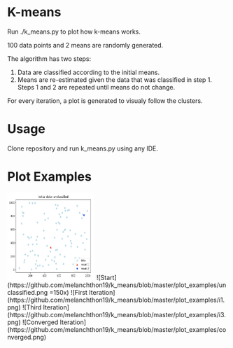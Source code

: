 # K-means
Run ./k_means.py to plot how k-means works.

100 data points and 2 means are randomly generated.

The algorithm has two steps:
1) Data are classified according to the initial means.
2) Means are re-estimated given the data that was classified in step 1.
Steps 1 and 2 are repeated until means do not change.

For every iteration, a plot is generated to visualy follow the clusters.

# Usage
Clone repository and run k_means.py using any IDE.

# Plot Examples
<img src="https://github.com/melanchthon19/k_means/blob/master/plot_examples/unclassified.png" width="200" height="200" />
![Start](https://github.com/melanchthon19/k_means/blob/master/plot_examples/unclassified.png =150x)
![First Iteration](https://github.com/melanchthon19/k_means/blob/master/plot_examples/i1.png)
![Third Iteration](https://github.com/melanchthon19/k_means/blob/master/plot_examples/i3.png)
![Converged Iteration](https://github.com/melanchthon19/k_means/blob/master/plot_examples/converged.png)
